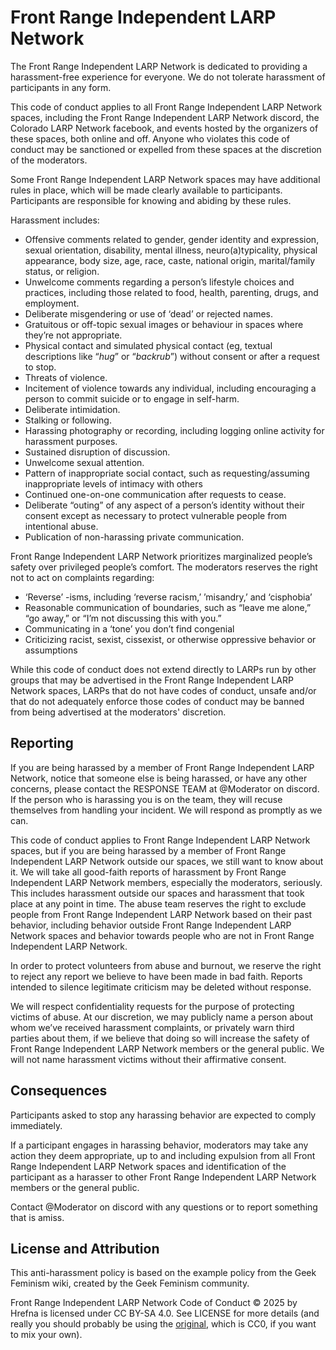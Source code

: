 # Front Range Independent LARP Network

The Front Range Independent LARP Network is dedicated to providing a harassment-free experience for everyone. We do not tolerate harassment of participants in any form.

This code of conduct applies to all Front Range Independent LARP Network spaces, including the Front Range Independent LARP Network discord, the Colorado LARP Network facebook, and events hosted by the organizers of these spaces, both online and off. Anyone who violates this code of conduct may be sanctioned or expelled from these spaces at the discretion of the moderators.

Some Front Range Independent LARP Network spaces may have additional rules in place, which will be made clearly available to participants. Participants are responsible for knowing and abiding by these rules.

Harassment includes:

* Offensive comments related to gender, gender identity and expression, sexual orientation, disability, mental illness, neuro(a)typicality, physical appearance, body size, age, race, caste, national origin, marital/family status, or religion.
* Unwelcome comments regarding a person’s lifestyle choices and practices, including those related to food, health, parenting, drugs, and employment.
* Deliberate misgendering or use of ‘dead’ or rejected names.
* Gratuitous or off-topic sexual images or behaviour  in spaces where they’re not appropriate.
* Physical contact and simulated physical contact (eg, textual descriptions like “*hug*” or “*backrub*”) without consent or after a request to stop.
* Threats of violence.
* Incitement of violence towards any individual, including encouraging a person to commit suicide or to engage in self-harm.
* Deliberate intimidation.
* Stalking or following.
* Harassing photography or recording, including logging online activity for harassment purposes.
* Sustained disruption of discussion.
* Unwelcome sexual attention.
* Pattern of inappropriate social contact, such as requesting/assuming inappropriate levels of intimacy with others
* Continued one-on-one communication after requests to cease.
* Deliberate “outing” of any aspect of a person’s identity without their consent except as necessary to protect vulnerable people from intentional abuse.
* Publication of non-harassing private communication.

Front Range Independent LARP Network prioritizes marginalized people’s safety over privileged people’s comfort. The moderators reserves the right not to act on complaints regarding:

* ‘Reverse’ -isms, including ‘reverse racism,’ ’misandry,’ and ‘cisphobia’
* Reasonable communication of boundaries, such as “leave me alone,” “go away,” or “I’m not discussing this with you.”
* Communicating in a ‘tone’ you don’t find congenial
* Criticizing racist, sexist, cissexist, or otherwise oppressive behavior or assumptions

While this code of conduct does not extend directly to LARPs run by other groups that may be advertised in the Front Range Independent LARP Network spaces, LARPs that do not have codes of conduct, unsafe  and/or that do not adequately enforce those codes of conduct may be banned from being advertised at the moderators' discretion.

## Reporting

If you are being harassed by a member of Front Range Independent LARP Network, notice that someone else is being harassed, or have any other concerns, please contact the RESPONSE TEAM at @Moderator on discord. If the person who is harassing you is on the team, they will recuse themselves from handling your incident. We will respond as promptly as we can.

This code of conduct applies to Front Range Independent LARP Network spaces, but if you are being harassed by a member of Front Range Independent LARP Network outside our spaces, we still want to know about it. We will take all good-faith reports of harassment by Front Range Independent LARP Network members, especially the moderators, seriously. This includes harassment outside our spaces and harassment that took place at any point in time. The abuse team reserves the right to exclude people from Front Range Independent LARP Network based on their past behavior, including behavior outside Front Range Independent LARP Network spaces and behavior towards people who are not in Front Range Independent LARP Network.

In order to protect volunteers from abuse and burnout, we reserve the right to reject any report we believe to have been made in bad faith. Reports intended to silence legitimate criticism may be deleted without response.

We will respect confidentiality requests for the purpose of protecting victims of abuse. At our discretion, we may publicly name a person about whom we’ve received harassment complaints, or privately warn third parties about them, if we believe that doing so will increase the safety of Front Range Independent LARP Network members or the general public. We will not name harassment victims without their affirmative consent.

## Consequences

Participants asked to stop any harassing behavior are expected to comply immediately.

If a participant engages in harassing behavior, moderators may take any action they deem appropriate, up to and including expulsion from all Front Range Independent LARP Network spaces and identification of the participant as a harasser to other Front Range Independent LARP Network members or the general public.

Contact @Moderator on discord with any questions or to report something that is amiss.

## License and Attribution

This anti-harassment policy is based on the example policy from the Geek Feminism wiki, created by the Geek Feminism community.

Front Range Independent LARP Network Code of Conduct © 2025 by Hrefna is licensed under CC BY-SA 4.0. See LICENSE for more details (and really you should probably be using the [original](https://geekfeminism.fandom.com/wiki/Community_anti-harassment/Policy), which is CC0, if you want to mix your own).
